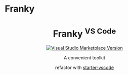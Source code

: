 # Franky

<h1 align="center">Franky <sup>VS Code</sup></h1>
<p align="center">
<a href="https://marketplace.visualstudio.com/items?itemName=NorthSeacoder.franky" target="__blank"><img src="https://img.shields.io/visual-studio-marketplace/v/NorthSeacoder.franky.svg?color=eee&amp;label=VS%20Code%20Marketplace&logo=visual-studio-code" alt="Visual Studio Marketplace Version" /></a>
</p>
<p align="center">
A convenient toolkit<br>
</p>

<p align="center">
refactor with  <a href="https://github.com/antfu/starter-vscode">starter-vscode</a>
</p>
